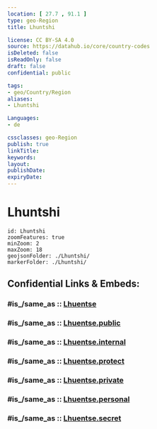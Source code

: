 ```yaml
---
location: [ 27.7 , 91.1 ] 
type: geo-Region
title: Lhuntshi

license: CC BY-SA 4.0
source: https://datahub.io/core/country-codes
isDeleted: false
isReadOnly: false
draft: false
confidential: public

tags:
- geo/Country/Region
aliases:
- Lhuntshi

Languages:
- de

cssclasses: geo-Region
publish: true
linkTitle: 
keywords: 
layout: 
publishDate: 
expiryDate: 
---
```


# Lhuntshi

```leaflet
id: Lhuntshi
zoomFeatures: true 
minZoom: 2 
maxZoom: 18
geojsonFolder: ./Lhuntshi/
markerFolder: ./Lhuntshi/
```


## Confidential Links & Embeds: 

### #is_/same_as :: [Lhuentse](/_Standards/Earth/Continent/Asia/Asia~South/Bhutan/Districts~Bhutan/Lhuentse.md) 

### #is_/same_as :: [Lhuentse.public](/_public/Earth/Continent/Asia/Asia~South/Bhutan/Districts~Bhutan/Lhuentse.public.md) 

### #is_/same_as :: [Lhuentse.internal](/_internal/Earth/Continent/Asia/Asia~South/Bhutan/Districts~Bhutan/Lhuentse.internal.md) 

### #is_/same_as :: [Lhuentse.protect](/_protect/Earth/Continent/Asia/Asia~South/Bhutan/Districts~Bhutan/Lhuentse.protect.md) 

### #is_/same_as :: [Lhuentse.private](/_private/Earth/Continent/Asia/Asia~South/Bhutan/Districts~Bhutan/Lhuentse.private.md) 

### #is_/same_as :: [Lhuentse.personal](/_personal/Earth/Continent/Asia/Asia~South/Bhutan/Districts~Bhutan/Lhuentse.personal.md) 

### #is_/same_as :: [Lhuentse.secret](/_secret/Earth/Continent/Asia/Asia~South/Bhutan/Districts~Bhutan/Lhuentse.secret.md)

